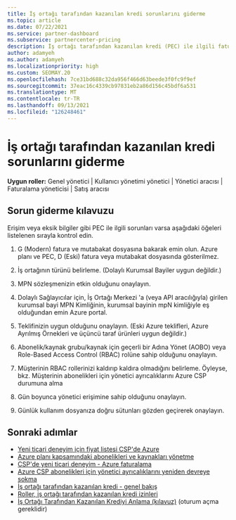 ```yaml
---
title: İş ortağı tarafından kazanılan kredi sorunlarını giderme
ms.topic: article
ms.date: 07/22/2021
ms.service: partner-dashboard
ms.subservice: partnercenter-pricing
description: İş ortağı tarafından kazanılan kredi (PEC) ile ilgili fatura sorunlarını ve diğer sorunları çözmeyi öğrenin.
author: adamyeh
ms.author: adamyeh
ms.localizationpriority: high
ms.custom: SEOMAY.20
ms.openlocfilehash: 7ce31bd688c32da956f466d63beede3f0fc9f9ef
ms.sourcegitcommit: 37eac16c4339cb97831eb2a86d156c45bdf6a531
ms.translationtype: MT
ms.contentlocale: tr-TR
ms.lasthandoff: 09/13/2021
ms.locfileid: "126248461"
---
```

# <a name="troubleshooting-partner-earned-credit"></a>İş ortağı tarafından kazanılan kredi sorunlarını giderme

**Uygun roller:** Genel yönetici | Kullanıcı yönetimi yönetici | Yönetici aracısı | Faturalama yöneticisi | Satış aracısı

## <a name="troubleshooting-guide"></a>Sorun giderme kılavuzu

Erişim veya eksik bilgiler gibi PEC ile ilgili sorunları varsa aşağıdaki öğeleri listelenen sırayla kontrol edin.

1. G (Modern) fatura ve mutabakat dosyasına bakarak emin olun. Azure planı ve PEC, D (Eski) fatura veya mutabakat dosyasında gösterilmez.

2. İş ortağının türünü belirleme. (Dolaylı Kurumsal Bayiler uygun değildir.)

3. MPN sözleşmenizin etkin olduğunu onaylayın.

4. Dolaylı Sağlayıcılar için, İş Ortağı Merkezi 'a (veya API aracılığıyla) girilen kurumsal bayi MPN Kimliğinin, kurumsal bayinin mpN kimliğiyle eş olduğundan emin Azure portal.

5. Teklifinizin uygun olduğunu onaylayın. (Eski Azure teklifleri, Azure Ayrılmış Örnekleri ve üçüncü taraf ürünleri uygun değildir.)

6. Abonelik/kaynak grubu/kaynak için geçerli bir Adına Yönet (AOBO) veya Role-Based Access Control (RBAC) rolüne sahip olduğunu onaylayın.

7. Müşterinin RBAC rollerinizi kaldırıp kaldıra olmadığını belirleme. Öyleyse, bkz. Müşterinin abonelikleri için yönetici ayrıcalıklarını Azure CSP durumuna alma

8. Gün boyunca yönetici erişimine sahip olduğunu onaylayın.

9. Günlük kullanım dosyanıza doğru sütunları gözden geçirerek onaylayın.

## <a name="next-steps"></a>Sonraki adımlar

- [Yeni ticari deneyim için fiyat listesi CSP'de Azure](azure-plan-price-list.md)
- [Azure planı kapsamındaki abonelikleri ve kaynakları yönetme](azure-plan-manage.md)
- [CSP'de yeni ticari deneyim - Azure faturalama](azure-plan-billing.md)
- [Azure CSP abonelikleri için yönetici ayrıcalıklarını yeniden devreye sokma](revoke-reinstate-csp.md)
- [İş ortağı tarafından kazanılan kredi - genel bakış](partner-earned-credit.md)
- [Roller, iş ortağı tarafından kazanılan kredi izinleri](azure-roles-perms-pec.md)
- [İş Ortağı Tarafından Kazanılan Krediyi Anlama (kılavuz)](https://partner.microsoft.com/resources/detail/understanding-partner-earned-credit-pdf) (oturum açma gereklidir)
